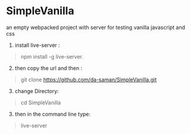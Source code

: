 # SimpleVanilla
an empty webpacked project with server for testing vanilla javascript and css

1. install live-server :
  > npm install -g live-server.
2. then copy the url and then :
  > git clone https://github.com/da-saman/SimpleVanilla.git
3. change Directory:
  > cd SimpleVanilla
3. then in the command line type:
  > live-server
